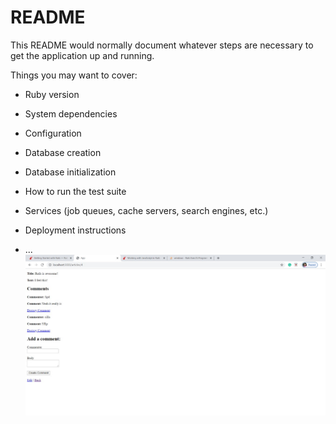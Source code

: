 # README

This README would normally document whatever steps are necessary to get the
application up and running.

Things you may want to cover:

* Ruby version

* System dependencies

* Configuration

* Database creation

* Database initialization

* How to run the test suite

* Services (job queues, cache servers, search engines, etc.)

* Deployment instructions

* ...
![structure](https://github.com/FrozenGirl-spd/RailsBlog/blob/master/WhatsApp%20Image%202020-09-05%20at%204.47.16%20PM.jpeg)
